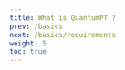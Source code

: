 ```yaml
---
title: What is QuantumPT ?
prev: /basics
next: /basics/requirements
weight: 5
toc: true
---
```

